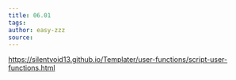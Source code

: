 ```yaml
---
title: 06.01
tags: 
author: easy-zzz
source: 
---
```

https://silentvoid13.github.io/Templater/user-functions/script-user-functions.html